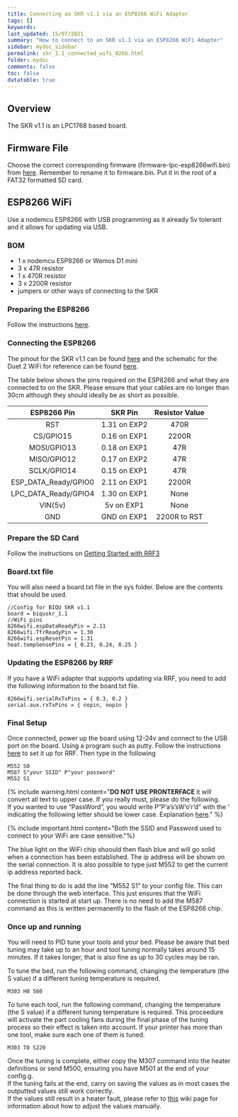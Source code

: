 ```yaml
---
title: Connecting an SKR v1.1 via an ESP8266 WiFi Adapter
tags: []
keywords: 
last_updated: 15/07/2021
summary: "How to connect to an SKR v1.1 via an ESP8266 WiFi Adapter"
sidebar: mydoc_sidebar
permalink: skr_1.1_connected_wifi_8266.html
folder: mydoc
comments: false
toc: false
datatable: true
---
```


## Overview

The SKR v1.1 is an LPC1768 based board.

## Firmware File

Choose the correct corresponding firmware (firmware-lpc-esp8266wifi.bin) from [here](https://github.com/gloomyandy/RepRapFirmware/releases). Remember to rename it to firmware.bin. Put it in the root of a FAT32 formatted SD card.   

## ESP8266 WiFi

Use a nodemcu ESP8266 with USB programming as it already 5v tolerant and it allows for updating via USB.

### BOM

* 1 x nodemcu ESP8266 or Wemos D1 mini
* 3 x 47R resistor
* 1 x 470R resistor
* 3 x 2200R resistor
* jumpers or other ways of connecting to the SKR

### Preparing the ESP8266

Follow the instructions [here](lpc_esp.html).

### Connecting the ESP8266

The pinout for the SKR v1.1 can be found [here](https://github.com/gloomyandy/RepRapFirmware/wiki/SKR-1.1-Pins) and the schematic for the Duet 2 WiFi for reference can be found [here](https://github.com/T3P3/Duet/blob/master/Duet2/Duet2v1.04/DuetWifiv1.04a_Schematic.pdf). 

The table below shows the pins required on the ESP8266 and what they are connected to on the SKR. Please ensure that your cables are no longer than 30cm although they should ideally be as short as possible.  

<div class="datatable-begin"></div>

| ESP8266 Pin       | SKR Pin       | Resistor Value  |
| :-------------: |:-------------:| :---------------:|
| RST           | 1.31 on EXP2         | 470R            |
| CS/GPIO15     | 0.16 on EXP1         | 2200R           |
| MOSI/GPIO13   | 0.18 on EXP1         | 47R             |
| MISO/GPIO12   | 0.17 on EXP2         | 47R             |
| SCLK/GPIO14  | 0.15 on EXP1         | 47R             |
| ESP_DATA_Ready/GPIO0   | 2.11 on EXP1         | 2200R             |
| LPC_DATA_Ready/GPIO4   | 1.30 on EXP1         | None            |
| VIN(5v)   | 5v on EXP1          | None             |
| GND   | GND on EXP1          | 2200R to RST             |

<div class="datatable-end"></div>

### Prepare the SD Card

Follow the instructions on [Getting Started with RRF3](getting_started.html)

### Board.txt file

You will also need a board.txt file in the sys folder. Below are the contents that should be used. 

```
//Config for BIQU SKR v1.1
board = biquskr_1.1
//WiFi pins
8266wifi.espDataReadyPin = 2.11
8266wifi.TfrReadyPin = 1.30
8266wifi.espResetPin = 1.31
heat.tempSensePins = { 0.23, 0.24, 0.25 }
```

### Updating the ESP8266 by RRF

If you have a WiFi adapter that supports updating via RRF, you need to add the following information to the board.txt file.  
```
8266wifi.serialRxTxPins = { 0.3, 0.2 }
serial.aux.rxTxPins = { nopin, nopin }
```

### Final Setup

Once connected, power up the board using 12-24v and connect to the USB port on the board. Using a program such as putty. Follow the instructions [here](putty.html) to set it up for RRF. Then type in the following  

```
M552 S0
M587 S"your SSID" P"your password"
M552 S1
```

{% include warning.html content="**DO NOT USE PRONTERFACE** it will convert all text to upper case. If you really must, please do the following. <br/>  If you wanted to use “PassWord”, you would write P”P’a’s’sW’o’r’d” with the ‘ indicating the following letter should be lower case. Explanation [here](https://duet3d.dozuki.com/Wiki/Gcode#Section_M587_Add_WiFi_host_network_to_remembered_list_or_list_remembered_networks)." %}

{% include important.html content="Both the SSID and Password used to connect to your WiFi are case sensitive."%}

The blue light on the WiFi chip shoould then flash blue and will go solid when a connection has been established. The ip address will be shown on the serial connection. It is also possible to type just M552 to get the current ip address reported back.

The final thing to do is add the line “M552 S1” to your config file. This can be done through the web interface. This just ensures that the WiFi connection is started at start up. There is no need to add the M587 command as this is written permanently to the flash of the ESP8266 chip.  

### Once up and running

You will need to PID tune your tools and your bed. Please be aware that bed tuning may take up to an hour and tool tuning normally takes around 15 minutes. If it takes longer, that is also fine as up to 30 cycles may be ran.  

To tune the bed, run the following command, changing the temperature (the S value) if a different tuning temperature is required.  
```
M303 H0 S60
```  

To tune each tool, run the following command, changing the temperature (the S value) if a different tuning temperature is required. This proceedure will activate the part cooling fans during the final phase of the tuning process so their effect is taken into account. If your printer has more than one tool, make sure each one of them is tuned.  
```
M303 T0 S220
```

Once the tuning is complete, either copy the M307 command into the heater definitions or send M500, ensuring you have M501 at the end of your config.g.  
If the tuning fails at the end, carry on saving the values as in most cases the outputted values still work correctly.  
If the values still result in a heater fault, please refer to [this](https://duet3d.dozuki.com/Wiki/Tuning_the_heater_temperature_control#Section_Setting_the_model_parameters_manually) wiki page for information about how to adjust the values manually.  